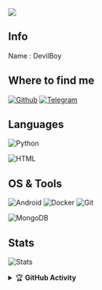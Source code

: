 
<img src="https://te.legra.ph/file/1e0ef38285bf96adbc585.jpg">

## Info
Name : DevilBoy


## Where to find me

[![Github](https://img.shields.io/badge/-Github-181717?style=for-the-badge&logo=Github&logoColor=white)](https://github.com/Devil-Boy-opbrutal)
[![Telegram](https://img.shields.io/badge/Telegram-2CA5E0?style=for-the-badge&logo=telegram&logoColor=white)](https://t.me/tagdekhlungabadme)


## Languages

![Python](https://img.shields.io/badge/Python-3776AB?style=for-the-badge&logo=python&logoColor=red)

![HTML](https://img.shields.io/badge/HTML5-E34F26?style=for-the-badge&logo=html5&logoColor=blue)

## OS & Tools

![Android](https://img.shields.io/badge/Android-3DDC84?style=for-the-badge&logo=android&logoColor=orange)
![Docker](https://img.shields.io/badge/Docker-2CA5E0?style=for-the-badge&logo=docker&logoColor=blue)
![Git](https://img.shields.io/badge/Git-F05032?style=for-the-badge&logo=git&logoColor=black)

![MongoDB](https://img.shields.io/badge/MongoDB-4EA94B?style=for-the-badge&logo=mongodb&logoColor=white)

## Stats

![Stats](https://github-readme-stats.vercel.app/api?username=Devil-Boy-opbrutal&show_icons=true&count_private=true&hide_border=True&include_all_commits=true&theme=github_dark)  

</details>

<details>
    <summary>&#127942 <b>GitHub Activity</b></summary><br/>

![Metrics](https://metrics.lecoq.io/Devil-Boy-opbrutal?template=classic&repositories.forks=true&languages=1&languages.colors=github&languages.threshold=0%25&config.timezone=Asia%2FJakarta)


</details>
</details>
